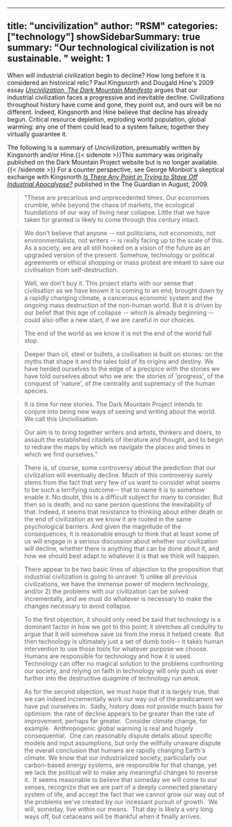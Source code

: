 
---
title: "uncivilization"
author: "RSM"
categories: ["technology"]
showSidebarSummary: true
summary: "Our technological civilization is not sustainable. "
weight: 1
---
When will industrial civilization begin to decline? How long before it
is considered an historical relic? Paul Kingsnorth and Dougald Hine's 2009 essay  [*Uncivilization, The Dark Mountain
Manifesto*](https://dark-mountain.net/about/manifesto/) argues that our industrial civilization faces a
progressive and inevitable decline. Civilizations throughout history
have come and gone, they point out, and ours will be no different.
Indeed, Kingsnorth and Hine believe that decline has already begun.
Critical resource depletion, exploding world population, global warming:
any one of them could lead to a system failure; together they virtually
guarantee it.

The following is a summary of *Uncivilization*, presumably written by Kingsnorth and/or Hine.{{< sidenote >}}This summary was originally published on the Dark Mountain Project  website but is no longer available.{{< /sidenote >}} For a counter
perspective, see George Monbiot's skeptical exchange with Kingsnorth
[*Is There Any Point in Trying to Stave Off Industrial
Apocalypse?*](https://www.theguardian.com/commentisfree/cif-green/2009/aug/17/environment-climate-change)
published in the The Guardian in August, 2009.

> "These are precarious and unprecedented times. Our economies crumble,
> while beyond the chaos of markets, the ecological foundations of our
> way of living near collapse. Little that we have taken for granted is
> likely to come through this century intact.

> We don't believe that anyone -- not politicians, not economists, not
> environmentalists, not writers -- is really facing up to the scale of
> this. As a society, we are all still hooked on a vision of the future
> as an upgraded version of the present. Somehow, technology or
> political agreements or ethical shopping or mass protest are meant to
> save our civilisation from self-destruction.

> Well, we don't buy it. This project starts with our sense that
> civilisation as we have known it is coming to an end; brought down by
> a rapidly changing climate, a cancerous economic system and the
> ongoing mass destruction of the non-human world. But it is driven by
> our belief that this age of collapse -- which is already beginning --
> could also offer a new start, if we are careful in our choices.

> The end of the world as we know it is not the end of the world full
> stop.

> Deeper than oil, steel or bullets, a civilisation is built on stories:
> on the myths that shape it and the tales told of its origins and
> destiny. We have herded ourselves to the edge of a precipice with the
> stories we have told ourselves about who we are: the stories of
> 'progress', of the conquest of 'nature', of the centrality and
> supremacy of the human species.

> It is time for new stories. The Dark Mountain Project intends to
> conjure into being new ways of seeing and writing about the world. We
> call this Uncivilisation.

> Our aim is to bring together writers and artists, thinkers and doers,
> to assault the established citadels of literature and thought, and to
> begin to redraw the maps by which we navigate the places and times in
> which we find ourselves."

> There is, of course, some controversy about the prediction that our
> civilization will eventually decline. Much of this controversy surely
> stems from the fact that very few of us want to consider what seems to
> be such a terrifying outcome-- that to name it is to somehow enable
> it. No doubt, this is a difficult subject for many to consider. But
> then so is death, and no sane person questions the inevitability of
> that. Indeed, it seems that resistance to thinking about either death
> or the end of civilization as we know it are rooted in the same
> psychological barriers. And given the magnitude of the consequences,
> it is reasonable enough to think that at least some of us will engage
> in a serious discussion about whether our civilization will decline,
> whether there is anything that can be done about it, and how we should
> best adapt to whatever it is that we think will happen.

> There appear to be two basic lines of objection to the proposition
> that industrial civilization is going to unravel: 1) unlike all
> previous civilizations, we have the immense power of modern
> technology, and/or 2) the problems with our civilization can be solved
> incrementally, and we must do whatever is necessary to make the
> changes necessary to avoid collapse.

> To the first objection, it should only need be said that technology is
> a dominant factor in how we got to this point; it stretches all
> credulity to argue that it will somehow save us from the mess it
> helped create. But then technology is ultimately just a set of dumb
> tools-- it takes human intervention to use those tools for whatever
> purpose we choose. Humans are responsible for technology and how it is
> used. Technology can offer no magical solution to the problems
> confronting our society, and relying on faith in technology will only
> push us ever further into the destructive quagmire of technology run
> amok.

> As for the second objection, we must hope that it is largely true,
> that we can indeed incrementally work our way out of the predicament
> we have put ourselves in.  Sadly, history does not provide much basis
> for optimism: the rate of decline appears to be greater than the rate
> of improvement, perhaps far greater.  Consider climate change, for
> example.  Anthropogenic global warming is real and hugely
> consequential.  One can reasonably dispute details about specific
> models and input assumptions, but only the willfully unaware dispute
> the overall conclusion that humans are rapidly changing Earth's
> climate. We know that our industrialized society, particularly our
> carbon-based energy systems, are responsible for that change, yet we
> lack the political will to make any meaningful changes to reverse it. 
> It seems reasonable to believe that someday we will come to our
> senses, recognize that we are part of a deeply connected planetary
> system of life, and accept the fact that we cannot grow our way out of
> the problems we've created by our incessant pursuit of growth.  We
> will, someday, live within our means.  That day is likely a very long
> ways off, but cetaceans will be thankful when it finally arrives.

   

